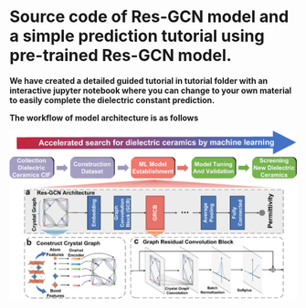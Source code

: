 # Source code of Res-GCN model and a simple prediction tutorial using pre-trained Res-GCN model.<br>

**We have created a detailed guided tutorial in tutorial folder with an interactive jupyter notebook where you can change to your own material to easily complete the dielectric constant prediction.** <br>


**The workflow of model architecture is as follows** <br>

![image](./model_structure.png)
